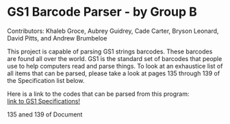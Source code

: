 # GS1 Barcode Parser - by Group B

Contributors: Khaleb Groce, Aubrey Guidrey, Cade Carter, Bryson Leonard, David Pitts, and Andrew Brumbeloe 

This project is capable of parsing GS1 strings barcodes.
These barcodes are found all over the world. GS1 is the standard set of barcodes that people use to help computers read and parse things.
To look at an exhaustice list of all items that can be parsed, please take a look at pages 135 through 139 of the Specification list below.


Here is a link to the codes that can be parsed from this program:   
[link to GS1 Specifications!](https://www.gs1.org/docs/barcodes/GS1_General_Specifications.pdf)

135 aned 139
of Document

